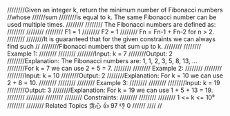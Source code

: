 ////////Given an integer k, return the minimum number of Fibonacci numbers 
//whose 
//////sum 
////////is equal to k. The same Fibonacci number can be used multiple times. 
////////
//////// The Fibonacci numbers are defined as: 
////////
//////// 
//////// F1 = 1 
//////// F2 = 1 
//////// Fn = Fn-1 + Fn-2 for n > 2. 
//////// 
////////It is guaranteed that for the given constraints we can always find such 
//
////////Fibonacci numbers that sum up to k.
//////// 
//////// Example 1: 
////////
//////// 
////////Input: k = 7
////////Output: 2 
////////Explanation: The Fibonacci numbers are: 1, 1, 2, 3, 5, 8, 13, ... 
////////For k = 7 we can use 2 + 5 = 7. 
////////
//////// Example 2: 
////////
//////// 
////////Input: k = 10
////////Output: 2 
////////Explanation: For k = 10 we can use 2 + 8 = 10.
//////// 
////////
//////// Example 3: 
////////
//////// 
////////Input: k = 19
////////Output: 3 
////////Explanation: For k = 19 we can use 1 + 5 + 13 = 19.
//////// 
////////
//////// 
//////// Constraints: 
////////
//////// 
//////// 1 <= k <= 10⁹ 
//////// 
//////// Related Topics 贪心 👍 97 👎 0
//////
////
//
